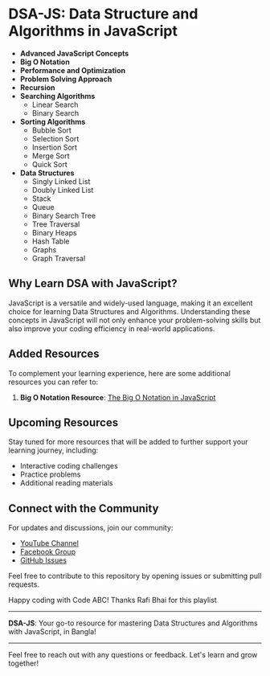 # DSA-JS: Data Structure and Algorithms in JavaScript 


- **Advanced JavaScript Concepts**
- **Big O Notation**
- **Performance and Optimization**
- **Problem Solving Approach**
- **Recursion**
- **Searching Algorithms**
  - Linear Search
  - Binary Search
- **Sorting Algorithms**
  - Bubble Sort
  - Selection Sort
  - Insertion Sort
  - Merge Sort
  - Quick Sort
- **Data Structures**
  - Singly Linked List
  - Doubly Linked List
  - Stack
  - Queue
  - Binary Search Tree
  - Tree Traversal
  - Binary Heaps
  - Hash Table
  - Graphs
  - Graph Traversal

## Why Learn DSA with JavaScript?

JavaScript is a versatile and widely-used language, making it an excellent choice for learning Data Structures and Algorithms. Understanding these concepts in JavaScript will not only enhance your problem-solving skills but also improve your coding efficiency in real-world applications.

## Added Resources

To complement your learning experience, here are some additional resources you can refer to:

1. **Big O Notation Resource**: [The Big O Notation in JavaScript](https://hackernoon.com/the-big-o-notation-in-javascript)

## Upcoming Resources

Stay tuned for more resources that will be added to further support your learning journey, including:

- Interactive coding challenges
- Practice problems
- Additional reading materials

## Connect with the Community

For updates and discussions, join our community:

- [YouTube Channel](#)
- [Facebook Group](#)
- [GitHub Issues](#)

Feel free to contribute to this repository by opening issues or submitting pull requests.

Happy coding with Code ABC!
Thanks Rafi Bhai for this playlist

---

**DSA-JS**: Your go-to resource for mastering Data Structures and Algorithms with JavaScript, in Bangla!

---

Feel free to reach out with any questions or feedback. Let's learn and grow together!
